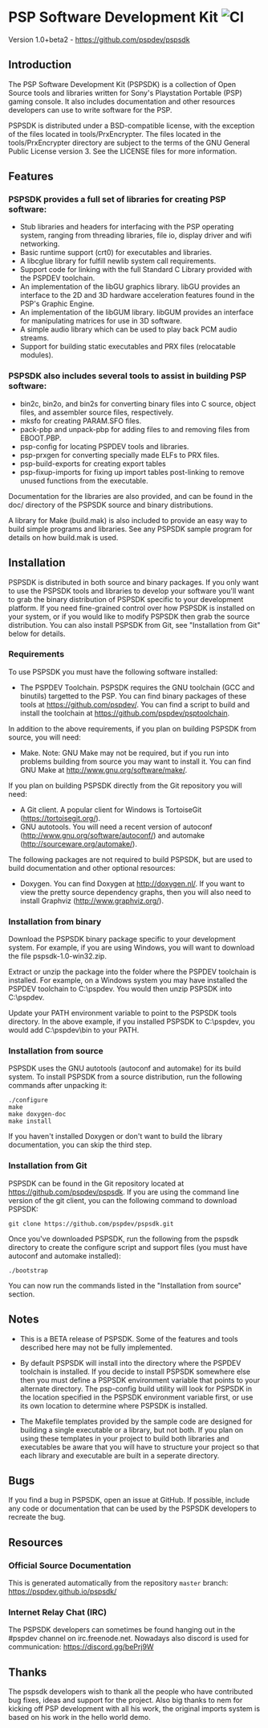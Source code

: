 # PSP Software Development Kit ![CI][ci-badge]
Version 1.0+beta2 - https://github.com/pspdev/pspsdk


## Introduction

The PSP Software Development Kit (PSPSDK) is a collection of Open Source tools
and libraries written for Sony's Playstation Portable (PSP) gaming console.
It also includes documentation and other resources developers can use to write
software for the PSP.

PSPSDK is distributed under a BSD-compatible license, with the exception of the
files located in tools/PrxEncrypter. The files located in the tools/PrxEncrypter
directory are subject to the terms of the GNU General Public License version 3.
See the LICENSE files for more information.


## Features

### PSPSDK provides a full set of libraries for creating PSP software:

* Stub libraries and headers for interfacing with the PSP operating system,
  ranging from threading libraries, file io, display driver and wifi networking.
* Basic runtime support (crt0) for executables and libraries.
* A libcglue library for fulfill newlib system call requirements.
* Support code for linking with the full Standard C Library provided with the
  PSPDEV toolchain.
* An implementation of the libGU graphics library. libGU provides an interface
  to the 2D and 3D hardware acceleration features found in the PSP's Graphic
  Engine.
* An implementation of the libGUM library. libGUM provides an interface for
  manipulating matrices for use in 3D software.
* A simple audio library which can be used to play back PCM audio streams.
* Support for building static executables and PRX files (relocatable modules).

### PSPSDK also includes several tools to assist in building PSP software:

* bin2c, bin2o, and bin2s for converting binary files into C source, object
  files, and assembler source files, respectively.
* mksfo for creating PARAM.SFO files.
* pack-pbp and unpack-pbp for adding files to and removing files from EBOOT.PBP.
* psp-config for locating PSPDEV tools and libraries.
* psp-prxgen for converting specially made ELFs to PRX files.
* psp-build-exports for creating export tables
* psp-fixup-imports for fixing up import tables post-linking to remove unused
  functions from the executable.

Documentation for the libraries are also provided, and can be found in the
doc/ directory of the PSPSDK source and binary distributions.

A library for Make (build.mak) is also included to provide an easy way to build
simple programs and libraries. See any PSPSDK sample program for details on how
build.mak is used.


## Installation

PSPSDK is distributed in both source and binary packages. If you only want to
use the PSPSDK tools and libraries to develop your software you'll want to grab
the binary distribution of PSPSDK specific to your development platform. If you
need fine-grained control over how PSPSDK is installed on your system, or if you
would like to modify PSPSDK then grab the source distribution. You can also
install PSPSDK from Git, see "Installation from Git" below for details.

### Requirements

To use PSPSDK you must have the following software installed:

* The PSPDEV Toolchain. PSPSDK requires the GNU toolchain (GCC and binutils)
  targetted to the PSP. You can find binary packages of these tools at
  https://github.com/pspdev/. You can find a script to build and install the
  toolchain at https://github.com/pspdev/psptoolchain.

In addition to the above requirements, if you plan on building PSPSDK from
source, you will need:

* Make. Note: GNU Make may not be required, but if you run into problems
  building from source you may want to install it. You can find GNU Make
  at http://www.gnu.org/software/make/.

If you plan on building PSPSDK directly from the Git repository you will need:

* A Git client. A popular client for Windows is TortoiseGit 
  (https://tortoisegit.org/).
* GNU autotools. You will need a recent version of autoconf
  (http://www.gnu.org/software/autoconf/) and automake
  (http://sourceware.org/automake/).

The following packages are not required to build PSPSDK, but are used to build
documentation and other optional resources:

* Doxygen. You can find Doxygen at http://doxygen.nl/.
  If you want to view the pretty source dependency graphs, then you will also
  need to install Graphviz (http://www.graphviz.org/).

### Installation from binary

Download the PSPSDK binary package specific to your development system.
For example, if you are using Windows, you will want to download the file
pspsdk-1.0-win32.zip.

Extract or unzip the package into the folder where the PSPDEV toolchain is
installed.  For example, on a Windows system you may have installed the PSPDEV
toolchain to C:\pspdev. You would then unzip PSPSDK into C:\pspdev.

Update your PATH environment variable to point to the PSPSDK tools directory.
In the above example, if you installed PSPSDK to C:\pspdev, you would add
C:\pspdev\bin to your PATH.

### Installation from source

PSPSDK uses the GNU autotools (autoconf and automake) for its build system. To
install PSPSDK from a source distribution, run the following commands after
unpacking it:

    ./configure
    make
    make doxygen-doc
    make install

If you haven't installed Doxygen or don't want to build the library
documentation, you can skip the third step.

### Installation from Git

PSPSDK can be found in the Git repository located at
https://github.com/pspdev/pspsdk. If you are using the command line version of
the git client, you can the following command to download PSPSDK:

    git clone https://github.com/pspdev/pspsdk.git

Once you've downloaded PSPSDK, run the following from the pspsdk directory to
create the configure script and support files (you must have autoconf and
automake installed):

    ./bootstrap

You can now run the commands listed in the "Installation from source" section.


## Notes

* This is a BETA release of PSPSDK. Some of the features and tools described
  here may not be fully implemented.

* By default PSPSDK will install into the directory where the PSPDEV toolchain
  is installed. If you decide to install PSPSDK somewhere else then you must
  define a PSPSDK environment variable that points to your alternate directory.
  The psp-config build utility will look for PSPSDK in the location specified in
  the PSPSDK environment variable first, or use its own location to determine
  where PSPSDK is installed.

* The Makefile templates provided by the sample code are designed for building a
  single executable or a library, but not both. If you plan on using these
  templates in your project to build both libraries and executables be aware
  that you will have to structure your project so that each library and
  executable are built in a seperate directory.


## Bugs

If you find a bug in PSPSDK, open an issue at GitHub. If possible, include any
code or documentation that can be used by the PSPSDK developers to recreate the
bug.


## Resources

### Official Source Documentation

This is generated automatically from the repository `master` branch:
https://pspdev.github.io/pspsdk/


### Internet Relay Chat (IRC)

The PSPSDK developers can sometimes be found hanging out in the #pspdev channel
on irc.freenode.net.
Nowadays also discord is used for communication: https://discord.gg/bePrj9W


## Thanks

The pspsdk developers wish to thank all the people who have contributed bug
fixes, ideas and support for the project. Also big thanks to nem for kicking off
PSP development with all his work, the original imports system is based on his
work in the hello world demo.


[ci-badge]: https://github.com/pspdev/pspsdk/workflows/CI/badge.svg
